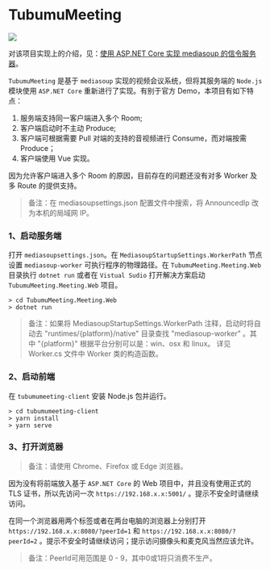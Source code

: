 # TubumuMeeting

![](http://blog.tubumu.com/postimages/mediasoup-01/004.jpg)

对该项目实现上的介绍，见：[使用 ASP.NET Core 实现 mediasoup 的信令服务器](https://blog.tubumu.com/2020/05/05/mediasoup-01/)。

`TubumuMeeting` 是基于 `mediasoup` 实现的视频会议系统，但将其服务端的 `Node.js` 模块使用 `ASP.NET Core` 重新进行了实现。有别于官方 Demo，本项目有如下特点：

1. 服务端支持同一客户端进入多个 Room;
2. 客户端启动时不主动 Produce;
3. 客户端可根据需要 Pull 对端的支持的音视频进行 Consume，而对端按需 Produce；
4. 客户端使用 Vue 实现。

因为允许客户端进入多个 Room 的原因，目前存在的问题还没有对多 Worker 及多 Route 的提供支持。

> 备注：在 mediasoupsettings.json 配置文件中搜索，将 AnnouncedIp 改为本机的局域网 IP。

### 1、启动服务端

打开 `mediasoupsettings.json`。在 `MediasoupStartupSettings.WorkerPath` 节点设置 `mediasoup-worker` 可执行程序的物理路径。在 `TubumuMeeting.Meeting.Web` 目录执行 `dotnet run` 或者在 `Vistual Sudio` 打开解决方案启动 `TubumuMeeting.Meeting.Web` 项目。

```
> cd TubumuMeeting.Meeting.Web
> dotnet run
```

> 备注：如果将 MediasoupStartupSettings.WorkerPath 注释，启动时将自动去 "runtimes/{platform}/native" 目录查找 "mediasoup-worker" 。其中 "{platform}" 根据平台分别可以是：win、osx 和 linux。 详见 Worker.cs 文件中 Worker 类的构造函数。

### 2、启动前端

在 `tubumumeeting-client` 安装 Node.js 包并运行。

```
> cd tubumumeeting-client
> yarn install
> yarn serve
```

### 3、打开浏览器

>备注：请使用 Chrome、Firefox 或 Edge 浏览器。

因为没有将前端放入基于 `ASP.NET Core` 的 Web 项目中，并且没有使用正式的 TLS 证书，所以先访问一次 `https://192.168.x.x:5001/` 。提示不安全时请继续访问。

在同一个浏览器用两个标签或者在两台电脑的浏览器上分别打开 `https://192.168.x.x:8080/?peerId=1` 和 `https://192.168.x.x:8080/?peerId=2` 。提示不安全时请继续访问；提示访问摄像头和麦克风当然应该允许。

> 备注：PeerId可用范围是 0 - 9，其中0或1将只消费不生产。 



